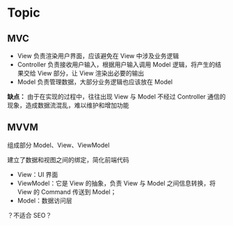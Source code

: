 # Topic

## MVC

- View 负责渲染用户界面，应该避免在 View 中涉及业务逻辑
- Controller 负责接收用户输入，根据用户输入调用 Model 逻辑，将产生的结果交给 View 部分，让 View 渲染出必要的输出
- Model 负责管理数据，大部分业务逻辑也应该放在 Model

**缺点：** 由于在实现的过程中，往往出现 View 与 Model 不经过 Controller 通信的现象，造成数据流混乱，难以维护和增加功能

## MVVM

组成部分 Model、View、ViewModel

建立了数据和视图之间的绑定，简化前端代码

- View：UI 界面
- ViewModel：它是 View 的抽象，负责 View 与 Model 之间信息转换，将 View 的 Command 传送到 Model；
- Model：数据访问层

？不适合 SEO？
